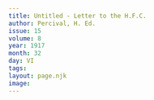 ```yaml
---
title: Untitled - Letter to the H.F.C.
author: Percival, H. Ed.
issue: 15
volume: 8
year: 1917
month: 32
day: VI
tags:
layout: page.njk
image:
---
```



